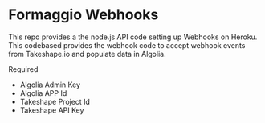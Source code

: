 # Formaggio Webhooks
This repo provides a the node.js API code setting up Webhooks on Heroku. This codebased provides 
the webhook code to accept webhook events from Takeshape.io and populate data in Algolia.

Required
- Algolia Admin Key
- Algolia APP Id
- Takeshape Project Id
- Takeshape API Key
